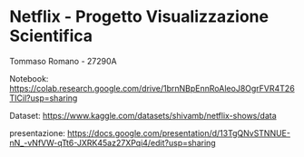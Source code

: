# Netflix - Progetto Visualizzazione Scientifica

Tommaso Romano - 27290A

Notebook: https://colab.research.google.com/drive/1brnNBpEnnRoAleoJ8OgrFVR4T26TICil?usp=sharing

Dataset: https://www.kaggle.com/datasets/shivamb/netflix-shows/data

presentazione: https://docs.google.com/presentation/d/13TgQNvSTNNUE-nN_-vNfVW-qTt6-JXRK45az27XPqi4/edit?usp=sharing
